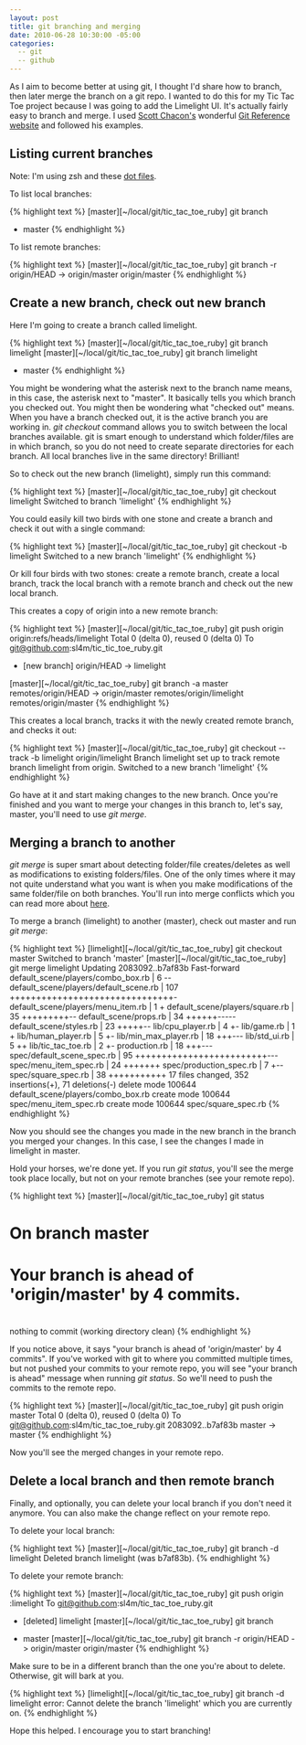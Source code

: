 ```yaml
---
layout: post
title: git branching and merging
date: 2010-06-28 10:30:00 -05:00
categories:
  -- git
  -- github
---
```


As I aim to become better at using git, I thought I'd share how to branch, then later merge the branch on a git repo.  I wanted to do this for my Tic Tac Toe project because I was going to add the Limelight UI.  It's actually fairly easy to branch and merge.  I used [Scott Chacon's](http://twitter.com/chacon) wonderful [Git Reference website](http://gitref.org/) and followed his examples.

## Listing current branches

Note: I'm using zsh and these [dot files](http://github.com/jferris/config_files).

To list local branches:

{% highlight text %}
[master][~/local/git/tic_tac_toe_ruby] git branch
* master
{% endhighlight %}

To list remote branches:

{% highlight text %}
[master][~/local/git/tic_tac_toe_ruby] git branch -r
  origin/HEAD -> origin/master
  origin/master
{% endhighlight %}

## Create a new branch, check out new branch

Here I'm going to create a branch called limelight.

{% highlight text %}
[master][~/local/git/tic_tac_toe_ruby] git branch limelight
[master][~/local/git/tic_tac_toe_ruby] git branch
  limelight
* master
{% endhighlight %}

You might be wondering what the asterisk next to the branch name means, in this case, the asterisk next to "master".  It basically tells you which branch you checked out.  You might then be wondering what "checked out" means.  When you have a branch checked out, it is the active branch you are working in.  *git checkout* command allows you to switch between the local branches available.  git is smart enough to understand which folder/files are in which branch, so you do not need to create separate directories for each branch.  All local branches live in the same directory!  Brilliant!

So to check out the new branch (limelight), simply run this command:

{% highlight text %}
[master][~/local/git/tic_tac_toe_ruby] git checkout limelight
Switched to branch 'limelight'
{% endhighlight %}

You could easily kill two birds with one stone and create a branch and check it out with a single command:

{% highlight text %}
[master][~/local/git/tic_tac_toe_ruby] git checkout -b limelight
Switched to a new branch 'limelight'
{% endhighlight %}

Or kill four birds with two stones: create a remote branch, create a local branch, track the local branch with a remote branch and check out the new local branch.

This creates a copy of origin into a new remote branch:

{% highlight text %}
[master][~/local/git/tic_tac_toe_ruby] git push origin origin:refs/heads/limelight
Total 0 (delta 0), reused 0 (delta 0)
To git@github.com:sl4m/tic_tic_toe_ruby.git
 * [new branch]      origin/HEAD -> limelight

[master][~/local/git/tic_tac_toe_ruby] git branch -a
master
remotes/origin/HEAD -> origin/master
remotes/origin/limelight
remotes/origin/master
{% endhighlight %}

This creates a local branch, tracks it with the newly created remote branch, and checks it out:

{% highlight text %}
[master][~/local/git/tic_tac_toe_ruby] git checkout --track -b limelight origin/limelight
Branch limelight set up to track remote branch limelight from origin.
Switched to a new branch 'limelight'
{% endhighlight %}

Go have at it and start making changes to the new branch.  Once you're finished and you want to merge your changes in this branch to, let's say, master, you'll need to use *git merge*.

## Merging a branch to another

*git merge* is super smart about detecting folder/file creates/deletes as well as modifications to existing folders/files.  One of the only times where it may not quite understand what you want is when you make modifications of the same folder/file on both branches.  You'll run into merge conflicts which you can read more about [here](http://gitref.org/branching/#merge).

To merge a branch (limelight) to another (master), check out master and run *git merge*:

{% highlight text %}
[limelight][~/local/git/tic_tac_toe_ruby] git checkout master
Switched to branch 'master'
[master][~/local/git/tic_tac_toe_ruby] git merge limelight
Updating 2083092..b7af83b
Fast-forward
 default_scene/players/combo_box.rb     |    6 --
 default_scene/players/default_scene.rb |  107 +++++++++++++++++++++++++++++++-
 default_scene/players/menu_item.rb     |    1 +
 default_scene/players/square.rb        |   35 +++++++++--
 default_scene/props.rb                 |   34 ++++++-----
 default_scene/styles.rb                |   23 +++++--
 lib/cpu_player.rb                      |    4 +-
 lib/game.rb                            |    1 +
 lib/human_player.rb                    |    5 +-
 lib/min_max_player.rb                  |   18 +++---
 lib/std_ui.rb                          |    5 ++
 lib/tic_tac_toe.rb                     |    2 +-
 production.rb                          |   18 +++---
 spec/default_scene_spec.rb             |   95 +++++++++++++++++++++++++---
 spec/menu_item_spec.rb                 |   24 +++++++
 spec/production_spec.rb                |    7 +--
 spec/square_spec.rb                    |   38 +++++++++++
 17 files changed, 352 insertions(+), 71 deletions(-)
 delete mode 100644 default_scene/players/combo_box.rb
 create mode 100644 spec/menu_item_spec.rb
 create mode 100644 spec/square_spec.rb
{% endhighlight %}

Now you should see the changes you made in the new branch in the branch you merged your changes.  In this case, I see the changes I made in limelight in master.

Hold your horses, we're done yet.  If you run *git status*, you'll see the merge took place locally, but not on your remote branches (see your remote repo).

{% highlight text %}
[master][~/local/git/tic_tac_toe_ruby] git status
# On branch master
# Your branch is ahead of 'origin/master' by 4 commits.
#
nothing to commit (working directory clean)
{% endhighlight %}

If you notice above, it says "your branch is ahead of 'origin/master' by 4 commits".  If you've worked with git to where you committed multiple times, but not pushed your commits to your remote repo, you will see "your branch is ahead" message when running *git status*.  So we'll need to push the commits to the remote repo.

{% highlight text %}
[master][~/local/git/tic_tac_toe_ruby] git push origin master
Total 0 (delta 0), reused 0 (delta 0)
To git@github.com:sl4m/tic_tac_toe_ruby.git
   2083092..b7af83b  master -> master
{% endhighlight %}

Now you'll see the merged changes in your remote repo.

## Delete a local branch and then remote branch

Finally, and optionally, you can delete your local branch if you don't need it anymore.  You can also make the change reflect on your remote repo.

To delete your local branch:

{% highlight text %}
[master][~/local/git/tic_tac_toe_ruby] git branch -d limelight
Deleted branch limelight (was b7af83b).
{% endhighlight %}

To delete your remote branch:

{% highlight text %}
[master][~/local/git/tic_tac_toe_ruby] git push origin :limelight
To git@github.com:sl4m/tic_tac_toe_ruby.git
 - [deleted]         limelight
[master][~/local/git/tic_tac_toe_ruby] git branch
* master
[master][~/local/git/tic_tac_toe_ruby] git branch -r
  origin/HEAD -> origin/master
  origin/master
{% endhighlight %}

Make sure to be in a different branch than the one you're about to delete.  Otherwise, git will bark at you.

{% highlight text %}
[limelight][~/local/git/tic_tac_toe_ruby] git branch -d limelight
error: Cannot delete the branch 'limelight' which you are currently on.
{% endhighlight %}

Hope this helped.  I encourage you to start branching!
